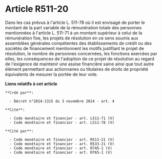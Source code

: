 # Article R511-20

Dans les cas prévus à l'article L. 511-78 où il est envisagé de porter le montant de la part variable de la rémunération
totale des personnes mentionnées à l'article L. 511-71 à un montant supérieur à celui de la rémunération fixe, les projets de
résolution en ce sens soumis aux assemblées générales compétentes des établissements de crédit ou des sociétés de financement
mentionnent les motifs justifiant le projet de résolution, le nombre de personnes concernées, les fonctions exercées par
elles, les conséquences de l'adoption de ce projet de résolution au regard de l'exigence de maintenir une assise financière
saine ainsi que tout autre élément permettant aux actionnaires ou titulaires de droits de propriété équivalents de mesurer la
portée de leur vote.

**Liens relatifs à cet article**

	**Créé par**:

	  - Décret n°2014-1315 du 3 novembre 2014 - art. 4

	**Cite**:

	  - Code monétaire et financier - art. L511-71 (V)
	  - Code monétaire et financier - art. L511-78 (V)

	**Cité par**:

	  - Code monétaire et financier - art. R511-21 (V)
	  - Code monétaire et financier - art. R533-21 (V)
	  - Code monétaire et financier - art. R745-1 (V)
	  - Code monétaire et financier - art. R765-1 (V)

